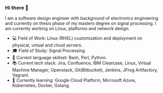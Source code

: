 ### Hi there 👋

I am a software design engineer with background of electronics engineering and currently on thesis phase of my masters degree on signal processing. I am currently working on Linux, platforms and network design.

- 💻 Field of Work: Linux (RHEL) customization and deployment on physical, virtual and cloud servers. 
- 🎓 Field of Study: Signal Processing
- 📄 Current language skillset: Bash, Perl, Python.
- 📚 Current tech stack: Jira, Confluence, IBM Clearcase, Linux, Virtual Machine Manager, Openstack, Git(Bitbucket), Jenkins, JFrog Artifactory, Vagrant.
- 🌱 Currently learning: Google Cloud Platform, Microsoft Azure, Kubernetes, Docker, Golang.

<!--
**canbahadir/canbahadir** is a ✨ _special_ ✨ repository because its `README.md` (this file) appears on your GitHub profile.

Here are some ideas to get you started:

- 🔭 I’m currently working on ...
- 🌱 I’m currently learning ...
- 👯 I’m looking to collaborate on ...
- 🤔 I’m looking for help with ...
- 💬 Ask me about ...
- 📫 How to reach me: ...
- 😄 Pronouns: ...
- ⚡ Fun fact: ...
-->
